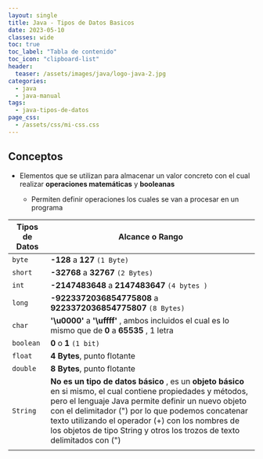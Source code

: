 ```yaml
---
layout: single
title: Java - Tipos de Datos Basicos
date: 2023-05-10
classes: wide
toc: true
toc_label: "Tabla de contenido"
toc_icon: "clipboard-list"
header:
  teaser: /assets/images/java/logo-java-2.jpg
categories:
  - java
  - java-manual
tags:
  - java-tipos-de-datos
page_css: 
  - /assets/css/mi-css.css
---
```


## Conceptos

* Elementos que se utilizan para almacenar un valor concreto con el cual realizar **operaciones matemáticas** y **booleanas**

  * Permiten definir operaciones los cuales se van a procesar en un programa

| **Tipos de Datos** | **Alcance** o **Rango** |
| --- | --- |
| ``byte`` | **-128** a **127** ``(1 Byte)``|
| ``short`` | **-32768** a **32767** ``(2 Bytes)`` |
| ``int`` | **-2147483648** a **2147483647** ``(4 bytes )`` |
| ``long`` | **-9223372036854775808** a **9223372036854775807** ``(8 Bytes)`` |
| ``char`` | **'\u0000'** a **'\uffff'** , ambos incluidos el cual es lo mismo que de **0** a **65535** , 1 letra |
| ``boolean`` | **0** o **1** ``(1 bit)`` |
| ``float`` | **4 Bytes**, punto flotante |
| ``double`` | **8 Bytes**, punto flotante |
| ``String`` | **No es un tipo de datos básico** , es un **objeto básico** en si mismo, el cual contiene propiedades y métodos, pero el lenguaje Java permite definir un nuevo objeto con el delimitador (") por lo que podemos concatenar texto utilizando el operador (+) con los nombres de los objetos de tipo String y otros los trozos de texto delimitados con (")
|    |     |